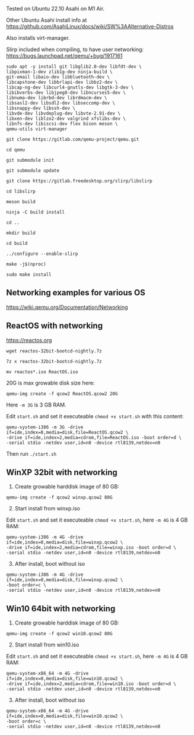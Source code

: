 Tested on Ubuntu 22.10 Asahi on M1 Air.

Other Ubuntu Asahi install info at https://github.com/AsahiLinux/docs/wiki/SW%3AAlternative-Distros

Also installs virt-manager.

Slirp included when compiling, to have user networking:
https://bugs.launchpad.net/qemu/+bug/1917161

```
sudo apt -y install git libglib2.0-dev libfdt-dev \
libpixman-1-dev zlib1g-dev ninja-build \
git-email libaio-dev libbluetooth-dev \
libcapstone-dev libbrlapi-dev libbz2-dev \
libcap-ng-dev libcurl4-gnutls-dev libgtk-3-dev \
libibverbs-dev libjpeg8-dev libncurses5-dev \
libnuma-dev librbd-dev librdmacm-dev \
libsasl2-dev libsdl2-dev libseccomp-dev \
libsnappy-dev libssh-dev \
libvde-dev libvdeplug-dev libvte-2.91-dev \
libxen-dev liblzo2-dev valgrind xfslibs-dev \
libnfs-dev libiscsi-dev flex bison meson \
qemu-utils virt-manager

git clone https://gitlab.com/qemu-project/qemu.git

cd qemu

git submodule init

git submodule update

git clone https://gitlab.freedesktop.org/slirp/libslirp

cd libslirp

meson build

ninja -C build install

cd ..

mkdir build

cd build

../configure --enable-slirp

make -j$(nproc)

sudo make install
```

## Networking examples for various OS

https://wiki.qemu.org/Documentation/Networking

## ReactOS with networking

https://reactos.org

```
wget reactos-32bit-bootcd-nightly.7z

7z x reactos-32bit-bootcd-nightly.7z

mv reactos*.iso ReactOS.iso
```
20G is max growable disk size here:
```
qemu-img create -f qcow2 ReactOS.qcow2 20G
```
Here `-m 3G` is 3 GB RAM.

Edit `start.sh` and set it executeable `chmod +x start.sh` with this content:
```
qemu-system-i386 -m 3G -drive if=ide,index=0,media=disk,file=ReactOS.qcow2 \
-drive if=ide,index=2,media=cdrom,file=ReactOS.iso -boot order=d \
-serial stdio -netdev user,id=n0 -device rtl8139,netdev=n0
```
Then run `./start.sh`

## WinXP 32bit with networking

1) Create growable harddisk image of 80 GB:
```
qemu-img create -f qcow2 winxp.qcow2 80G
```
2) Start install from winxp.iso

Edit `start.sh` and set it executeable `chmod +x start.sh`, here `-m 4G` is 4 GB RAM:
```
qemu-system-i386 -m 4G -drive if=ide,index=0,media=disk,file=winxp.qcow2 \
-drive if=ide,index=2,media=cdrom,file=winxp.iso -boot order=d \
-serial stdio -netdev user,id=n0 -device rtl8139,netdev=n0
```
3) After install, boot without iso
```
qemu-system-i386 -m 4G -drive if=ide,index=0,media=disk,file=winxp.qcow2 \
-boot order=c \
-serial stdio -netdev user,id=n0 -device rtl8139,netdev=n0
```

## Win10 64bit with networking

1) Create growable harddisk image of 80 GB:
```
qemu-img create -f qcow2 win10.qcow2 80G
```
2) Start install from win10.iso

Edit `start.sh` and set it executeable `chmod +x start.sh`, here `-m 4G` is 4 GB RAM:
```
qemu-system-x86_64 -m 4G -drive if=ide,index=0,media=disk,file=win10.qcow2 \
-drive if=ide,index=2,media=cdrom,file=win10.iso -boot order=d \
-serial stdio -netdev user,id=n0 -device rtl8139,netdev=n0
```
3) After install, boot without iso
```
qemu-system-x86_64 -m 4G -drive if=ide,index=0,media=disk,file=win10.qcow2 \
-boot order=c \
-serial stdio -netdev user,id=n0 -device rtl8139,netdev=n0
```
